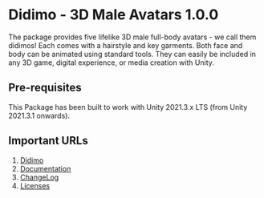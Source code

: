 # Didimo - 3D Male Avatars 1.0.0

The package provides five lifelike 3D male full-body avatars - we call them didimos! Each comes with a hairstyle and key garments. Both face and body can be animated using standard tools. They can easily be included in any 3D game, digital experience, or media creation with Unity.

## Pre-requisites

This Package has been built to work with Unity 2021.3.x LTS (from Unity 2021.3.1 onwards).

## Important URLs

1. [Didimo](https://www.didimo.co/)
2. [Documentation](https://developer.didimo.co/docs/unity-sdk)
3. [ChangeLog](https://developer.didimo.co/changelog)
4. [Licenses](https://privacy.didimo.co/didimo-source-code-license/)

